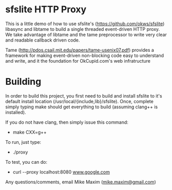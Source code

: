 # sfslite HTTP Proxy

This is a little demo of how to use sfslite's (https://github.com/okws/sfslite)  
libasync and libtame to build a single threaded event-driven HTTP proxy. We take 
advantage of libtame and the tame preprocessor to write very clear and readable 
callback driven code. 

Tame (http://pdos.csail.mit.edu/papers/tame-usenix07.pdf) provides a framework
for making event-driven non-blocking code easy to understand and write,
and it the foundation for OkCupid.com's web infratructure

# Building

In order to build this project, you first need to build and install sfslite to
it's default install location (/usr/local/{include,lib}/sfslite). Once, complete
simply typing make should get everything to build (assuming clang++ is installed).

If you do not have clang, then simply issue this command:

* make CXX=g++

To run, just type:

* ./proxy

To test, you can do:

* curl --proxy localhost:8080 www.google.com

Any questions/comments, email Mike Maxim (mike.maxim@gmail.com)
